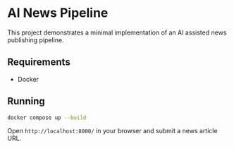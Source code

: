 # AI News Pipeline

This project demonstrates a minimal implementation of an AI assisted news publishing pipeline.

## Requirements
- Docker

## Running

```bash
docker compose up --build
```

Open `http://localhost:8000/` in your browser and submit a news article URL.
